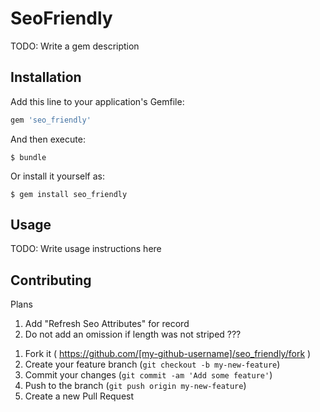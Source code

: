 # SeoFriendly

TODO: Write a gem description

## Installation

Add this line to your application's Gemfile:

```ruby
gem 'seo_friendly'
```

And then execute:

    $ bundle

Or install it yourself as:

    $ gem install seo_friendly

## Usage

TODO: Write usage instructions here

## Contributing

Plans
 1) Add "Refresh Seo Attributes" for record
 2) Do not add an omission if length was not striped ???


1. Fork it ( https://github.com/[my-github-username]/seo_friendly/fork )
2. Create your feature branch (`git checkout -b my-new-feature`)
3. Commit your changes (`git commit -am 'Add some feature'`)
4. Push to the branch (`git push origin my-new-feature`)
5. Create a new Pull Request

